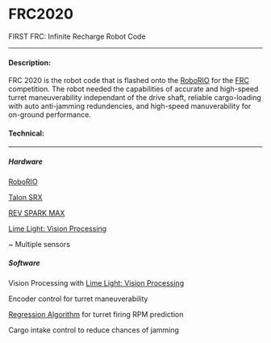 # FRC2020
FIRST FRC: Infinite Recharge Robot Code

---
#### Description:
FRC 2020 is the robot code that is flashed onto the [RoboRIO](https://www.ni.com/en-us/support/model.roborio.html) for the [FRC](https://www.firstinspires.org/robotics/frc) competition. The robot needed the capabilities of accurate and high-speed turret maneuverability independant of the drive shaft, reliable cargo-loading with auto anti-jamming redundencies, and high-speed manuverability for on-ground performance.

#### Technical:

---
##### Hardware
[RoboRIO](https://www.ni.com/en-us/support/model.roborio.html)

[Talon SRX](https://www.vexrobotics.com/217-8080.html)

[REV SPARK MAX](https://www.revrobotics.com/rev-11-2158/)

[Lime Light: Vision Processing](https://limelightvision.io/)

~ Multiple sensors

##### Software
Vision Processing with [Lime Light: Vision Processing](https://limelightvision.io/)

Encoder control for turret maneuverability

[Regression Algorithm](https://en.wikipedia.org/wiki/Regression_analysis) for turret firing RPM prediction

Cargo intake control to reduce chances of jamming
